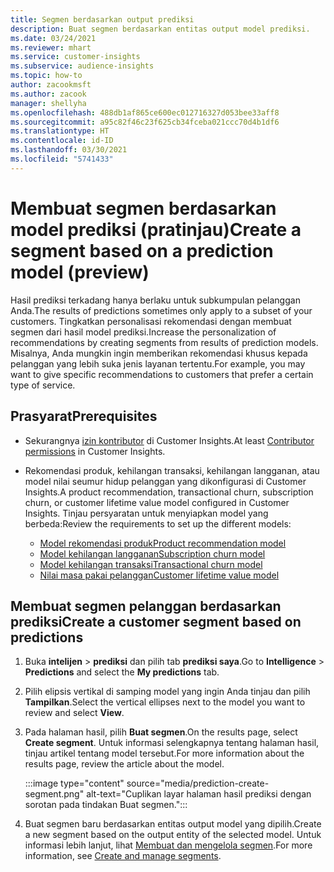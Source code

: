 ```yaml
---
title: Segmen berdasarkan output prediksi
description: Buat segmen berdasarkan entitas output model prediksi.
ms.date: 03/24/2021
ms.reviewer: mhart
ms.service: customer-insights
ms.subservice: audience-insights
ms.topic: how-to
author: zacookmsft
ms.author: zacook
manager: shellyha
ms.openlocfilehash: 488db1af865ce600ec012716327d053bee33aff8
ms.sourcegitcommit: a95c82f46c23f625cb34fceba021ccc70d4b1df6
ms.translationtype: HT
ms.contentlocale: id-ID
ms.lasthandoff: 03/30/2021
ms.locfileid: "5741433"
---
```

# <a name="create-a-segment-based-on-a-prediction-model-preview"></a><span data-ttu-id="f9d05-103">Membuat segmen berdasarkan model prediksi (pratinjau)</span><span class="sxs-lookup"><span data-stu-id="f9d05-103">Create a segment based on a prediction model (preview)</span></span>

<span data-ttu-id="f9d05-104">Hasil prediksi terkadang hanya berlaku untuk subkumpulan pelanggan Anda.</span><span class="sxs-lookup"><span data-stu-id="f9d05-104">The results of predictions sometimes only apply to a subset of your customers.</span></span> <span data-ttu-id="f9d05-105">Tingkatkan personalisasi rekomendasi dengan membuat segmen dari hasil model prediksi.</span><span class="sxs-lookup"><span data-stu-id="f9d05-105">Increase the personalization of recommendations by creating segments from results of prediction models.</span></span> <span data-ttu-id="f9d05-106">Misalnya, Anda mungkin ingin memberikan rekomendasi khusus kepada pelanggan yang lebih suka jenis layanan tertentu.</span><span class="sxs-lookup"><span data-stu-id="f9d05-106">For example, you may want to give specific recommendations to customers that prefer a certain type of service.</span></span> 

## <a name="prerequisites"></a><span data-ttu-id="f9d05-107">Prasyarat</span><span class="sxs-lookup"><span data-stu-id="f9d05-107">Prerequisites</span></span>

- <span data-ttu-id="f9d05-108">Sekurangnya [izin kontributor](permissions.md) di Customer Insights.</span><span class="sxs-lookup"><span data-stu-id="f9d05-108">At least [Contributor permissions](permissions.md) in Customer Insights.</span></span>

- <span data-ttu-id="f9d05-109">Rekomendasi produk, kehilangan transaksi, kehilangan langganan, atau model nilai seumur hidup pelanggan yang dikonfigurasi di Customer Insights.</span><span class="sxs-lookup"><span data-stu-id="f9d05-109">A product recommendation, transactional churn, subscription churn, or customer lifetime value model configured in Customer Insights.</span></span> <span data-ttu-id="f9d05-110">Tinjau persyaratan untuk menyiapkan model yang berbeda:</span><span class="sxs-lookup"><span data-stu-id="f9d05-110">Review the requirements to set up the different models:</span></span>

  - [<span data-ttu-id="f9d05-111">Model rekomendasi produk</span><span class="sxs-lookup"><span data-stu-id="f9d05-111">Product recommendation model</span></span>](predict-product-recommendation.md)
  - [<span data-ttu-id="f9d05-112">Model kehilangan langganan</span><span class="sxs-lookup"><span data-stu-id="f9d05-112">Subscription churn model</span></span>](predict-subscription-churn.md)
  - [<span data-ttu-id="f9d05-113">Model kehilangan transaksi</span><span class="sxs-lookup"><span data-stu-id="f9d05-113">Transactional churn model</span></span>](predict-transactional-churn.md)
  - [<span data-ttu-id="f9d05-114">Nilai masa pakai pelanggan</span><span class="sxs-lookup"><span data-stu-id="f9d05-114">Customer lifetime value model</span></span>](predict-customer-lifetime-value.md)

## <a name="create-a-customer-segment-based-on-predictions"></a><span data-ttu-id="f9d05-115">Membuat segmen pelanggan berdasarkan prediksi</span><span class="sxs-lookup"><span data-stu-id="f9d05-115">Create a customer segment based on predictions</span></span>

1. <span data-ttu-id="f9d05-116">Buka **intelijen** > **prediksi** dan pilih tab **prediksi saya**.</span><span class="sxs-lookup"><span data-stu-id="f9d05-116">Go to **Intelligence** > **Predictions** and select the **My predictions** tab.</span></span>

1. <span data-ttu-id="f9d05-117">Pilih elipsis vertikal di samping model yang ingin Anda tinjau dan pilih **Tampilkan**.</span><span class="sxs-lookup"><span data-stu-id="f9d05-117">Select the vertical ellipses next to the model you want to review and select **View**.</span></span>

1. <span data-ttu-id="f9d05-118">Pada halaman hasil, pilih **Buat segmen**.</span><span class="sxs-lookup"><span data-stu-id="f9d05-118">On the results page, select **Create segment**.</span></span> <span data-ttu-id="f9d05-119">Untuk informasi selengkapnya tentang halaman hasil, tinjau artikel tentang model tersebut.</span><span class="sxs-lookup"><span data-stu-id="f9d05-119">For more information about the results page, review the article about the model.</span></span>

   :::image type="content" source="media/prediction-create-segment.png" alt-text="Cuplikan layar halaman hasil prediksi dengan sorotan pada tindakan Buat segmen.":::

1. <span data-ttu-id="f9d05-121">Buat segmen baru berdasarkan entitas output model yang dipilih.</span><span class="sxs-lookup"><span data-stu-id="f9d05-121">Create a new segment based on the output entity of the selected model.</span></span> <span data-ttu-id="f9d05-122">Untuk informasi lebih lanjut, lihat [Membuat dan mengelola segmen](segments.md).</span><span class="sxs-lookup"><span data-stu-id="f9d05-122">For more information, see [Create and manage segments](segments.md).</span></span>